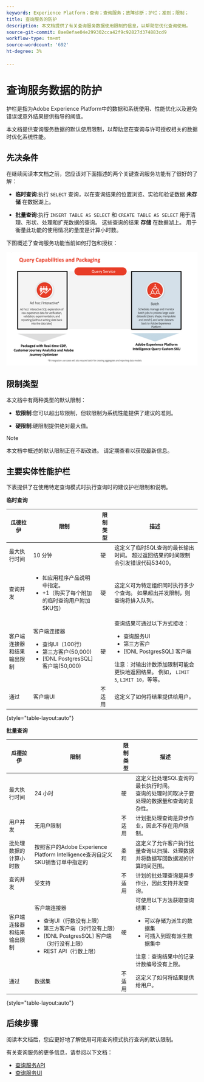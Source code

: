 ```yaml
---
keywords: Experience Platform；查询；查询服务；故障诊断；护栏；准则；限制；
title: 查询服务的防护
description: 本文档提供了有关查询服务数据使用限制的信息，以帮助您优化查询使用。
source-git-commit: 8ae8efae04e299302cca42f9c92827d374883cd9
workflow-type: tm+mt
source-wordcount: '692'
ht-degree: 3%

---
```


# 查询服务数据的防护

护栏是指为Adobe Experience Platform中的数据和系统使用、性能优化以及避免错误或意外结果提供指导的阈值。

本文档提供查询服务数据的默认使用限制，以帮助您在查询与许可授权相关的数据时优化系统性能。

## 先决条件

在继续阅读本文档之前，您应该对下面描述的两个关键查询服务功能有了很好的了解：

* **临时查询**:执行 `SELECT` 查询，以在查询结果的位置浏览、实验和验证数据 **未存储** 在数据湖上。

* **批量查询**:执行 `INSERT TABLE AS SELECT` 和 `CREATE TABLE AS SELECT` 用于清理、形状、处理和扩充数据的查询。 这些查询的结果 **存储** 在数据湖上。 用于衡量此功能的使用情况的量度是计算小时数。

下图概述了查询服务功能当前如何打包和授权：

![一个图表，用于说明与许可相关的查询服务功能的分发和打包。](./images/guardrails/query-capabilities.png)

## 限制类型

本文档中有两种类型的默认限制：

* **软限制**:您可以超出软限制，但软限制为系统性能提供了建议的准则。

* **硬限制**:硬限制提供绝对最大值。

>[!NOTE]
>
>本文档中概述的默认限制正在不断改进。 请定期查看以获取最新信息。

## 主要实体性能护栏

下表提供了在使用特定查询模式时执行查询时的建议护栏限制和说明。

**临时查询**

| **瓜德拉伊** | **限制** | **限制类型** | **描述** |
|---|---|---|---|
| 最大执行时间 | 10 分钟 | 硬 | 这定义了临时SQL查询的最长输出时间。 超过返回结果的时间限制会引发错误代码53400。 |
| 查询并发 | <ul><li>如应用程序产品说明中指定。</li><li>+1（购买了每个附加的临时查询用户附加SKU包）</li></ul> | 硬 | 这定义可为特定组织同时执行多少个查询。 如果超出并发限制，则查询将排入队列。 |
| 客户端连接器和结果输出限制 | 客户端连接器<ul><li>查询UI（100行）</li><li>第三方客户(50,000)</li><li>[!DNL PostgresSQL] 客户端(50,000)</li></ul> | 硬 | 查询结果可通过以下方式接收：<ul><li>查询服务UI</li><li>第三方客户</li><li>[!DNL PostgresSQL] 客户端</li></ul>注意：对输出计数添加限制可能会更快地返回结果。 例如， `LIMIT 5`, `LIMIT 10`，等等。 |
| 通过 | 客户端UI | 不适用 | 这定义了如何将结果提供给用户。 |

{style=&quot;table-layout:auto&quot;}

**批量查询**

| **瓜德拉伊** | **限制** | **限制类型** | **描述** |
|---|---|---|---|
| 最大执行时间 | 24 小时 | 硬 | 这定义批处理SQL查询的最长执行时间。<br>查询的处理时间取决于要处理的数据量和查询的复杂性。 |
| 用户并发 | 无用户限制 | 不适用 | 计划批处理查询是异步作业，因此不存在用户限制。 |
| 批处理数据的计算小时数 | 按照客户的Adobe Experience Platform Intelligence查询自定义SKU销售订单中指定的 | 柔和 | 这定义了允许客户执行批量查询以扫描、处理数据并将数据写回数据湖的计算时间范围。 |
| 查询并发 | 受支持 | 不适用 | 计划的批处理查询是异步作业，因此支持并发查询。 |
| 客户端连接器和结果输出限制 | 客户端连接器<ul><li>查询UI（行数没有上限）</li><li>第三方客户端（对行没有上限）</li><li>[!DNL PostgresSQL] 客户端（对行没有上限）</li><li>REST API（行数上限）</li></ul> | 硬 | 可使用以下方法获取查询结果：<ul><li>可以存储为派生的数据集</li><li>可插入到现有派生数据集中</li></ul>注意：查询结果中的记录计数编号没有上限。 |
| 通过 | 数据集 | 不适用 | 这定义了如何将结果提供给用户。 |

{style=&quot;table-layout:auto&quot;}

## 后续步骤

阅读本文档后，您应更好地了解使用可用查询模式执行查询的默认限制。

有关查询服务的更多信息，请参阅以下文档：

* [查询服务API](./api/getting-started.md)
* [查询服务UI](./ui/overview.md)
